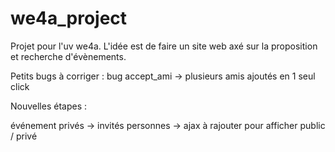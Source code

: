 # we4a_project

Projet pour l'uv we4a. L'idée est de faire un site web axé sur la proposition et recherche d'évènements.


Petits bugs à corriger :
bug accept_ami -> plusieurs amis ajoutés en 1 seul click

Nouvelles étapes :

événement privés 
 -> invités personnes
   -> ajax à rajouter pour afficher public / privé
